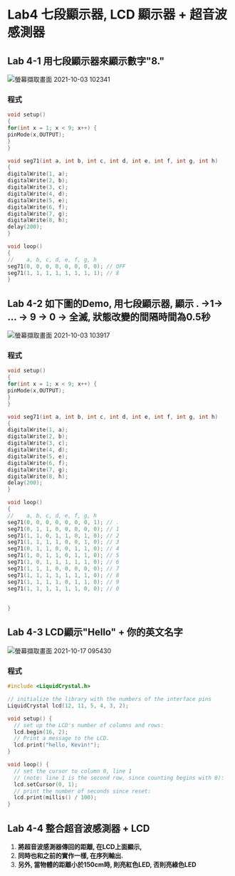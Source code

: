 # Lab4 七段顯示器, LCD 顯示器 + 超音波感測器

## Lab 4-1 用七段顯示器來顯示數字"8."

![螢幕擷取畫面 2021-10-03 102341](https://user-images.githubusercontent.com/89327102/135737256-6ede2b6c-d94f-4103-8043-75bfecfa2595.jpg)

### 程式

````c
void setup()
{
for(int x = 1; x < 9; x++) {
pinMode(x,OUTPUT);
}
}

void seg71(int a, int b, int c, int d, int e, int f, int g, int h)
{
digitalWrite(1, a);
digitalWrite(2, b);
digitalWrite(3, c);
digitalWrite(4, d);
digitalWrite(5, e);
digitalWrite(6, f);
digitalWrite(7, g);
digitalWrite(8, h);
delay(200);
}

void loop()
{
//    a, b, c, d, e, f, g, h
seg71(0, 0, 0, 0, 0, 0, 0, 0); // OFF
seg71(1, 1, 1, 1, 1, 1, 1, 1); // 8
}

````
##  Lab 4-2 如下圖的Demo, 用七段顯示器, 顯示 . →1→ ... → 9 → 0 → 全滅, 狀態改變的間隔時間為0.5秒

![螢幕擷取畫面 2021-10-03 103917](https://user-images.githubusercontent.com/89327102/135737494-98935a12-e329-4968-b4b0-9cc86543ba87.jpg)

### 程式

````c
void setup()
{
for(int x = 1; x < 9; x++) {
pinMode(x,OUTPUT);
}
}

void seg71(int a, int b, int c, int d, int e, int f, int g, int h)
{
digitalWrite(1, a);
digitalWrite(2, b);
digitalWrite(3, c);
digitalWrite(4, d);
digitalWrite(5, e);
digitalWrite(6, f);
digitalWrite(7, g);
digitalWrite(8, h);
delay(200);
}

void loop()
{
//    a, b, c, d, e, f, g, h
seg71(0, 0, 0, 0, 0, 0, 0, 1); // .
seg71(0, 1, 1, 0, 0, 0, 0, 0); // 1
seg71(1, 1, 0, 1, 1, 0, 1, 0); // 2
seg71(1, 1, 1, 1, 0, 0, 1, 0); // 3
seg71(0, 1, 1, 0, 0, 1, 1, 0); // 4
seg71(1, 0, 1, 1, 0, 1, 1, 0); // 5
seg71(1, 0, 1, 1, 1, 1, 1, 0); // 6
seg71(1, 1, 1, 0, 0, 0, 0, 0); // 7
seg71(1, 1, 1, 1, 1, 1, 1, 0); // 8
seg71(1, 1, 1, 1, 0, 1, 1, 0); // 9
seg71(1, 1, 1, 1, 1, 1, 0, 0); // 0
 
  
}
````

## Lab 4-3 LCD顯示"Hello" + 你的英文名字

![螢幕擷取畫面 2021-10-17 095430](https://user-images.githubusercontent.com/89327102/137607323-ed86b1f9-0656-4533-9053-602d6348518e.jpg)

### 程式

````C
#include <LiquidCrystal.h>

// initialize the library with the numbers of the interface pins
LiquidCrystal lcd(12, 11, 5, 4, 3, 2);

void setup() {
  // set up the LCD's number of columns and rows:
  lcd.begin(16, 2);
  // Print a message to the LCD.
  lcd.print("hello, Kevin!");
}

void loop() {
  // set the cursor to column 0, line 1
  // (note: line 1 is the second row, since counting begins with 0):
  lcd.setCursor(0, 1);
  // print the number of seconds since reset:
  lcd.print(millis() / 100);
}
````

## Lab 4-4 整合超音波感測器 + LCD

1. **將超音波感測器傳回的距離, 在LCD上面顯示,** 
2. **同時也和之前的實作一樣, 在序列輸出.** 
3. **另外, 當物體的距離小於150cm時, 則亮紅色LED, 否則亮綠色LED**
